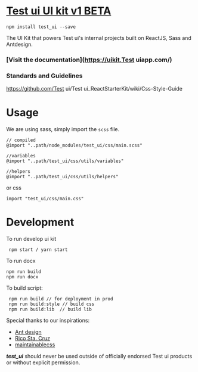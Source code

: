 # [Test ui UI kit v1 BETA](https://www.npmjs.com/package/test_ui)

```
npm install test_ui --save
```

The UI Kit that powers Test ui's internal projects built on ReactJS, Sass and Antdesign.

### [Visit the documentation](https://uikit.Test uiapp.com/)

### Standards and Guidelines
https://github.com/Test ui/Test ui_ReactStarterKit/wiki/Css-Style-Guide

# Usage

We are using sass, simply import the `scss` file.

```
// compiled
@import "..path/node_modules/test_ui/css/main.scss"

//variables
@import "..path/test_ui/css/utils/variables"

//helpers
@import "..path/test_ui/css/utils/helpers"
```

or  css

```
import "test_ui/css/main.css"
```
# Development

To run develop ui kit

```
 npm start / yarn start
```

To run docx

```
npm run build
npm run docx
```

To build script:

```
 npm run build // for deployment in prod
 npm run build:style // build css
 npm run build:lib  // build lib
```

Special thanks to our inspirations:

* [Ant design](https://ant.design/)
* [Rico Sta. Cruz](http://rscss.io/)
* [maintainablecss](https://maintainablecss.com/chapters/)

**_test_ui_** should never be used outside of officially endorsed Test ui products or without explicit permission.
